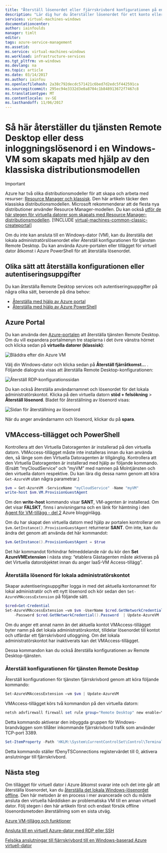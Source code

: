 ```yaml
---
title: "Återställ lösenordet eller fjärrskrivbord konfigurationen på en Windows-dator i Azure | Microsoft Docs"
description: "Lär dig hur du återställer lösenordet för ett konto eller Remote Desktop services på en Windows-VM som skapats med hjälp av den klassiska distributionsmodellen med hjälp av Azure-portalen eller Azure PowerShell."
services: virtual-machines-windows
documentationcenter: 
author: iainfoulds
manager: timlt
editor: 
tags: azure-service-management
ms.assetid: 
ms.service: virtual-machines-windows
ms.workload: infrastructure-services
ms.tgt_pltfrm: vm-windows
ms.devlang: na
ms.topic: article
ms.date: 03/14/2017
ms.author: iainfou
ms.openlocfilehash: 2a38c792decdc571421c6bed7d2edc5f442591ca
ms.sourcegitcommit: 295ec94e3332d3e0a8704c1b848913672f7467c8
ms.translationtype: MT
ms.contentlocale: sv-SE
ms.lasthandoff: 11/06/2017
---
```

# <a name="how-to-reset-the-remote-desktop-service-or-its-login-password-in-a-windows-vm-created-using-the-classic-deployment-model"></a>Så här återställer du tjänsten Remote Desktop eller dess inloggningslösenord i en Windows-VM som skapats med hjälp av den klassiska distributionsmodellen
> [!IMPORTANT]
> Azure har två olika distributionsmodeller för att skapa och arbeta med resurser: [Resource Manager och klassisk](../../../resource-manager-deployment-model.md). Den här artikeln täcker den klassiska distributionsmodellen. Microsoft rekommenderar att de flesta nya distributioner använder Resource Manager-modellen. Du kan också [utför de här stegen för virtuella datorer som skapats med Resource Manager-distributionsmodellen](../reset-rdp.md).
> [!INCLUDE [virtual-machines-common-classic-createportal](../../../../includes/virtual-machines-classic-portal.md)]

Om du inte kan ansluta till en Windows-dator (VM), kan du återställa det lokala administratörslösenordet eller Återställ konfigurationen för tjänsten Remote Desktop. Du kan använda Azure-portalen eller tillägget för virtuell dator åtkomst i Azure PowerShell för att återställa lösenordet.

## <a name="ways-to-reset-configuration-or-credentials"></a>Olika sätt att återställa konfigurationen eller autentiseringsuppgifter
Du kan återställa Remote Desktop services och autentiseringsuppgifter på några olika sätt, beroende på dina behov:

- [Återställa med hjälp av Azure portal](#azure-portal)
- [Återställa med hjälp av Azure PowerShell](#vmaccess-extension-and-powershell)

## <a name="azure-portal"></a>Azure Portal
Du kan använda den [Azure-portalen](https://portal.azure.com) att återställa tjänsten Remote Desktop. Om du vill expandera portalmenyn tre staplarna i det övre vänstra hörnet och klicka sedan på **virtuella datorer (klassisk)**:

![Bläddra efter din Azure VM](./media/reset-rdp/Portal-Select-Classic-VM.png)

Välj din Windows-dator och klicka sedan på **Återställ fjärråtkomst...** . Följande dialogruta visas att återställa Remote Desktop-konfigurationen:

![Återställ RDP-konfigurationssidan](./media/reset-rdp/Portal-RDP-Reset-Windows.png)

Du kan också återställa användarnamnet och lösenordet för det lokala administratörskontot. Klicka på den virtuella datorn **stöd + felsökning** > **Återställ lösenord**. Bladet för återställning av lösenord visas:

![Sidan för återställning av lösenord](./media/reset-rdp/Portal-PW-Reset-Windows.png)

När du anger användarnamn och lösenord, klickar du på **spara**.

## <a name="vmaccess-extension-and-powershell"></a>VMAccess-tillägget och PowerShell
Kontrollera att den Virtuella Datoragenten är installerad på den virtuella datorn. VMAccess-tillägget måste inte installeras innan du kan använda den, så länge som den Virtuella Datoragenten är tillgänglig. Kontrollera att den Virtuella Datoragenten är installerad med hjälp av följande kommando. (Ersätt ”myCloudService” och ”myVM” med namnen på Molntjänsten och den virtuella datorn respektive. Du kan lära dig dessa namn genom att köra `Get-AzureVM` utan några parametrar.)

```powershell
$vm = Get-AzureVM -ServiceName "myCloudService" -Name "myVM"
write-host $vm.VM.ProvisionGuestAgent
```

Om den **write-host** kommando visar **SANT**, VM-agenten är installerad. Om det visar **FALSKT**, finns i anvisningarna och en länk för hämtning i den [Agent för VM-tillägg - del 2](http://go.microsoft.com/fwlink/p/?linkid=403947&clcid=0x409) Azure blogginlägg.

Om du har skapat den virtuella datorn med hjälp av portalen kontrollerar om `$vm.GetInstance().ProvisionGuestAgent` returnerar **SANT**. Om inte, kan du ändra det genom att använda det här kommandot:

```powershell
$vm.GetInstance().ProvisionGuestAgent = $true
```

Det här kommandot förhindrar felmeddelande när du kör den **Set AzureVMExtension** i nästa steg: ”etablera Gästagenten måste aktiveras på det Virtuella datorobjektet innan du anger IaaS-VM Access-tillägg”.

### <a name="reset-the-local-administrator-account-password"></a>**Återställa lösenord för lokala administratörskontot**
Skapar autentiseringsuppgifter logga in med det aktuella kontonamnet för lokal administratör och ett nytt lösenord och kör sedan den `Set-AzureVMAccessExtension` på följande sätt.

```powershell
$cred=Get-Credential
Set-AzureVMAccessExtension –vm $vm -UserName $cred.GetNetworkCredential().Username `
    -Password $cred.GetNetworkCredential().Password  | Update-AzureVM
```

Om du anger ett annat namn än det aktuella kontot VMAccess-tillägget byter namn på det lokala administratörskontot, tilldelar lösenordet till kontot och utfärdar ett fjärrskrivbord utloggning. Om det lokala administratörskontot har inaktiverats kan det VMAccess-tillägget.

Dessa kommandon kan du också återställa konfigurationen av Remote Desktop-tjänsten.

### <a name="reset-the-remote-desktop-service-configuration"></a>**Återställ konfigurationen för tjänsten Remote Desktop**
Återställ konfigurationen för tjänsten fjärrskrivbord genom att köra följande kommando:

```powershell
Set-AzureVMAccessExtension –vm $vm | Update-AzureVM
```

VMAccess-tillägget körs två kommandon på den virtuella datorn:

```powershell
netsh advfirewall firewall set rule group="Remote Desktop" new enable=Yes
```

Detta kommando aktiverar den inbyggda gruppen för Windows-brandväggen som tillåter inkommande fjärrskrivbord trafik som använder TCP-port 3389.

```powershell
Set-ItemProperty -Path 'HKLM:\System\CurrentControlSet\Control\Terminal Server' -name "fDenyTSConnections" -Value 0
```

Detta kommando ställer fDenyTSConnections registervärdet till 0, aktivera anslutningar till fjärrskrivbord.

## <a name="next-steps"></a>Nästa steg
Om tillägget för virtuell dator i Azure åtkomst svarar inte och det inte går att återställa lösenordet, kan du [återställa det lokala Windows-lösenordet offline](../reset-local-password-without-agent.md?toc=%2fazure%2fvirtual-machines%2fwindows%2ftoc.json). Den här metoden är en process i mer avancerade och du måste ansluta den virtuella hårddisken av problematiska VM till en annan virtuell dator. Följ stegen i den här artikeln först och endast försök offline lösenordsmetoden återställning som en sista utväg.

[Azure VM-tillägg och funktioner](../extensions-features.md?toc=%2fazure%2fvirtual-machines%2fwindows%2ftoc.json)

[Ansluta till en virtuell Azure-dator med RDP eller SSH](http://msdn.microsoft.com/library/azure/dn535788.aspx)

[Felsöka anslutningar till fjärrskrivbord till en Windows-baserad Azure virtuell-dator](../troubleshoot-rdp-connection.md?toc=%2fazure%2fvirtual-machines%2fwindows%2ftoc.json)

